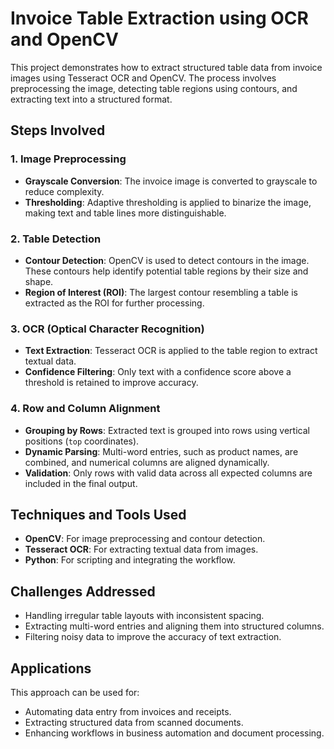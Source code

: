 # Invoice Table Extraction using OCR and OpenCV

This project demonstrates how to extract structured table data from invoice images using Tesseract OCR and OpenCV. The process involves preprocessing the image, detecting table regions using contours, and extracting text into a structured format.

## Steps Involved

### 1. Image Preprocessing
- **Grayscale Conversion**: The invoice image is converted to grayscale to reduce complexity.
- **Thresholding**: Adaptive thresholding is applied to binarize the image, making text and table lines more distinguishable.

### 2. Table Detection
- **Contour Detection**: OpenCV is used to detect contours in the image. These contours help identify potential table regions by their size and shape.
- **Region of Interest (ROI)**: The largest contour resembling a table is extracted as the ROI for further processing.

### 3. OCR (Optical Character Recognition)
- **Text Extraction**: Tesseract OCR is applied to the table region to extract textual data.
- **Confidence Filtering**: Only text with a confidence score above a threshold is retained to improve accuracy.

### 4. Row and Column Alignment
- **Grouping by Rows**: Extracted text is grouped into rows using vertical positions (`top` coordinates).
- **Dynamic Parsing**: Multi-word entries, such as product names, are combined, and numerical columns are aligned dynamically.
- **Validation**: Only rows with valid data across all expected columns are included in the final output.

## Techniques and Tools Used
- **OpenCV**: For image preprocessing and contour detection.
- **Tesseract OCR**: For extracting textual data from images.
- **Python**: For scripting and integrating the workflow.

## Challenges Addressed
- Handling irregular table layouts with inconsistent spacing.
- Extracting multi-word entries and aligning them into structured columns.
- Filtering noisy data to improve the accuracy of text extraction.

## Applications
This approach can be used for:
- Automating data entry from invoices and receipts.
- Extracting structured data from scanned documents.
- Enhancing workflows in business automation and document processing.
